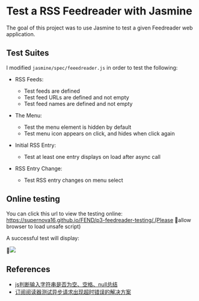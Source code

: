 # Test a RSS Feedreader with Jasmine

The goal of this project was to use Jasmine to test a given Feedreader web application.

## Test Suites

I modified `jasmine/spec/feeedreader.js` in order to test the following:

- RSS Feeds:

  - Test feeds are defined
  - Test feed URLs are defined and not empty
  - Test feed names are defined and not empty

- The Menu:

  - Test the menu element is hidden by default
  - Test menu icon appears on click, and hides when click again

- Initial RSS Entry:

  - Test at least one entry displays on load after async call

- RSS Entry Change:

  - Test RSS entry changes on menu select


## Online testing

You can click this url to view the testing online: https://supernova16.github.io/FEND/p3-feedreader-testing/.(Please allow browser to load unsafe script)

A successful test will display:

![](http://p0837nnqr.bkt.clouddn.com/UC20180408_204816.png)



## References

- [js判断输入字符串是否为空、空格、null总结](https://blog.csdn.net/youyou_yo/article/details/51506951)
- [订阅阅读器测试异步请求出现超时错误的解决方案](https://discussions.youdaxue.com/t/topic/53490/3)

